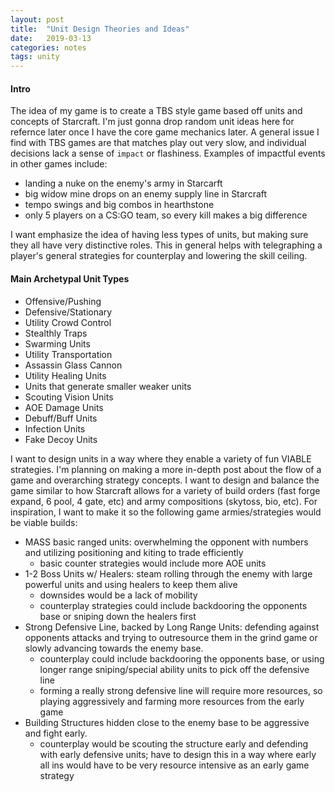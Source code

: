 ```yaml
---
layout: post
title:  "Unit Design Theories and Ideas"
date:   2019-03-13
categories: notes
tags: unity
---
```


#### Intro
The idea of my game is to create a TBS style game based off units and concepts of Starcraft.  I'm just gonna drop random unit ideas here for refernce later once I have the core game mechanics later.  A general issue I find with TBS games are that matches play out very slow, and individual decisions lack a sense of `impact` or flashiness.  Examples of impactful events in other games include:

- landing a nuke on the enemy's army in Starcarft
- big widow mine drops on an enemy supply line in Starcraft
- tempo swings and big combos in hearthstone
- only 5 players on a CS:GO team, so every kill makes a big difference

I want emphasize the idea of having less types of units, but making sure they all have very distinctive roles.  This in general helps with telegraphing a player's general strategies for counterplay and lowering the skill ceiling.

#### Main Archetypal Unit Types
* Offensive/Pushing
* Defensive/Stationary
* Utility Crowd Control
* Stealthly Traps
* Swarming Units
* Utility Transportation
* Assassin Glass Cannon
* Utility Healing Units
* Units that generate smaller weaker units
* Scouting Vision Units
* AOE Damage Units
* Debuff/Buff Units
* Infection Units
* Fake Decoy Units

I want to design units in a way where they enable a variety of fun VIABLE strategies.  I'm planning on making a more in-depth post about the flow of a game and overarching strategy concepts.  I want to design and balance the game similar to how Starcraft allows for a variety of build orders (fast forge expand, 6 pool, 4 gate, etc) and army compositions (skytoss, bio, etc).  For inspiration, I want to make it so the following game armies/strategies would be viable builds: 

* MASS basic ranged units: overwhelming the opponent with numbers and utilizing positioning and kiting to trade efficiently  
	* basic counter strategies would include more AOE units
* 1-2 Boss Units w/ Healers: steam rolling through the enemy with large powerful units and using healers to keep them alive
	* downsides would be a lack of mobility
	* counterplay strategies could include backdooring the opponents base or sniping down the healers first
* Strong Defensive Line, backed by Long Range Units: defending against opponents attacks and trying to outresource them in the grind game or slowly advancing towards the enemy base.
	* counterplay could include backdooring the opponents base, or using longer range sniping/special ability units to pick off the defensive line
	* forming a really strong defensive line will require more resources, so playing aggressively and farming more resources from the early game
* Building Structures hidden close to the enemy base to be aggressive and fight early.
	* counterplay would be scouting the structure early and defending with early defensive units; have to design this in a way where early all ins would have to be very resource intensive as an early game strategy